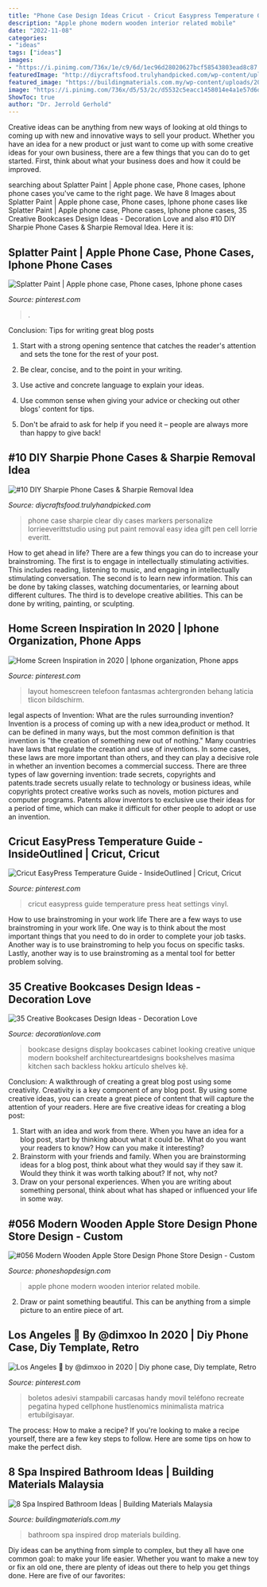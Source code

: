 ```yaml
---
title: "Phone Case Design Ideas Cricut - Cricut Easypress Temperature Guide"
description: "Apple phone modern wooden interior related mobile"
date: "2022-11-08"
categories:
- "ideas"
tags: ["ideas"]
images:
- "https://i.pinimg.com/736x/1e/c9/6d/1ec96d28020627bcf58543803ead8c87.jpg"
featuredImage: "http://diycraftsfood.trulyhandpicked.com/wp-content/uploads/2017/04/Clear-phone-case-.jpg"
featured_image: "https://buildingmaterials.com.my/wp-content/uploads/2015/12/Spa-bathroom-6.jpeg"
image: "https://i.pinimg.com/736x/d5/53/2c/d5532c5eacc1458014e4a1e57d6d1562.jpg"
ShowToc: true
author: "Dr. Jerrold Gerhold"
---
```



Creative ideas can be anything from new ways of looking at old things to coming up with new and innovative ways to sell your product. Whether you have an idea for a new product or just want to come up with some creative ideas for your own business, there are a few things that you can do to get started. First, think about what your business does and how it could be improved.

	

		
searching about Splatter Paint | Apple phone case, Phone cases, Iphone phone cases you've came to the right page. We have 8 Images about Splatter Paint | Apple phone case, Phone cases, Iphone phone cases like Splatter Paint | Apple phone case, Phone cases, Iphone phone cases, 35 Creative Bookcases Design Ideas - Decoration Love and also #10 DIY Sharpie Phone Cases &amp; Sharpie Removal Idea. Here it is:
		
    
## Splatter Paint | Apple Phone Case, Phone Cases, Iphone Phone Cases

<img loading=lazy src="https://i.pinimg.com/736x/1e/c9/6d/1ec96d28020627bcf58543803ead8c87.jpg" onerror="this.onerror=null;this.src='https://tse4.mm.bing.net/th?id=OIP.lofhjppQNcfvEuANdjJ-nAHaJx&amp;pid=15.1';" alt="Splatter Paint | Apple phone case, Phone cases, Iphone phone cases">

_Source: pinterest.com_

>. 

	

Conclusion: Tips for writing great blog posts
1. Start with a strong opening sentence that catches the reader's attention and sets the tone for the rest of your post.
2. Be clear, concise, and to the point in your writing.

3. Use active and concrete language to explain your ideas. 
4. Use common sense when giving your advice or checking out other blogs' content for tips. 
5. Don't be afraid to ask for help if you need it – people are always more than happy to give back!

    
## #10 DIY Sharpie Phone Cases &amp; Sharpie Removal Idea

<img loading=lazy src="http://diycraftsfood.trulyhandpicked.com/wp-content/uploads/2017/04/Clear-phone-case-.jpg" onerror="this.onerror=null;this.src='https://tse3.mm.bing.net/th?id=OIP.jBzo4xG4mCDtXaDqVDzgmAHaHa&amp;pid=15.1';" alt="#10 DIY Sharpie Phone Cases &amp; Sharpie Removal Idea">

_Source: diycraftsfood.trulyhandpicked.com_

>phone case sharpie clear diy cases markers personalize lorrieeverittstudio using put paint removal easy idea gift pen cell lorrie everitt. 

	

How to get ahead in life? There are a few things you can do to increase your brainstroming. The first is to engage in intellectually stimulating activities. This includes reading, listening to music, and engaging in intellectually stimulating conversation. The second is to learn new information. This can be done by taking classes, watching documentaries, or learning about different cultures. The third is to develope creative abilities. This can be done by writing, painting, or sculpting.

    
## Home Screen Inspiration In 2020 | Iphone Organization, Phone Apps

<img loading=lazy src="https://i.pinimg.com/736x/d5/53/2c/d5532c5eacc1458014e4a1e57d6d1562.jpg" onerror="this.onerror=null;this.src='https://tse4.mm.bing.net/th?id=OIP.7nMoR5vNbPRQhu5EfDEExwHaQB&amp;pid=15.1';" alt="Home Screen Inspiration in 2020 | Iphone organization, Phone apps">

_Source: pinterest.com_

>layout homescreen telefoon fantasmas achtergronden behang laticia tlicon bildschirm. 

	

legal aspects of Invention: What are the rules surrounding invention?
Invention is a process of coming up with a new idea,product or method. It can be defined in many ways, but the most common definition is that invention is "the creation of something new out of nothing." Many countries have laws that regulate the creation and use of inventions. In some cases, these laws are more important than others, and they can play a decisive role in whether an invention becomes a commercial success.
There are three types of law governing invention: trade secrets, copyrights and patents.trade secrets usually relate to technology or business ideas, while copyrights protect creative works such as novels, motion pictures and computer programs. Patents allow inventors to exclusive use their ideas for a period of time, which can make it difficult for other people to adopt or use an invention.

    
## Cricut EasyPress Temperature Guide - InsideOutlined | Cricut, Cricut

<img loading=lazy src="https://i.pinimg.com/736x/9c/ae/a9/9caea933d657ad766da5e79c3ad2ce97.jpg" onerror="this.onerror=null;this.src='https://tse4.mm.bing.net/th?id=OIP.y5gd2bERrqNcP7Zk7LrGKQHaLH&amp;pid=15.1';" alt="Cricut EasyPress Temperature Guide - InsideOutlined | Cricut, Cricut">

_Source: pinterest.com_

>cricut easypress guide temperature press heat settings vinyl. 

	

How to use brainstroming in your work life
There are a few ways to use brainstroming in your work life. One way is to think about the most important things that you need to do in order to complete your job tasks. Another way is to use brainstroming to help you focus on specific tasks. Lastly, another way is to use brainstroming as a mental tool for better problem solving.

    
## 35 Creative Bookcases Design Ideas - Decoration Love

<img loading=lazy src="http://www.decorationlove.com/wp-content/uploads/2017/01/Home-Office-Bookcase-Display.jpg" onerror="this.onerror=null;this.src='https://tse1.mm.bing.net/th?id=OIP.D55UnaDwRdiP-lVCxkxZvgHaLH&amp;pid=15.1';" alt="35 Creative Bookcases Design Ideas - Decoration Love">

_Source: decorationlove.com_

>bookcase designs display bookcases cabinet looking creative unique modern bookshelf architectureartdesigns bookshelves masima kitchen sach backless hokku artículo shelves kệ. 

	

Conclusion: A walkthrough of creating a great blog post using some creativity.
Creativity is a key component of any blog post. By using some creative ideas, you can create a great piece of content that will capture the attention of your readers. Here are five creative ideas for creating a blog post: 
1. Start with an idea and work from there. When you have an idea for a blog post, start by thinking about what it could be. What do you want your readers to know? How can you make it interesting? 
2. Brainstorm with your friends and family. When you are brainstorming ideas for a blog post, think about what they would say if they saw it. Would they think it was worth talking about? If not, why not? 
3. Draw on your personal experiences. When you are writing about something personal, think about what has shaped or influenced your life in some way.

    
## #056 Modern Wooden Apple Store Design Phone Store Design - Custom

<img loading=lazy src="http://phoneshopdesign.com/wp-content/uploads/2018/09/056-modern-wooden-apple-store-design-phone-store-design-3.jpg" onerror="this.onerror=null;this.src='https://tse2.mm.bing.net/th?id=OIP.wBTLnf8X83OR56hImtOQpgHaE8&amp;pid=15.1';" alt="#056 Modern Wooden Apple Store Design Phone Store Design - Custom">

_Source: phoneshopdesign.com_

>apple phone modern wooden interior related mobile. 

	

2. Draw or paint something beautiful. This can be anything from a simple picture to an entire piece of art.

    
## Los Angeles 🎫 By @dimxoo In 2020 | Diy Phone Case, Diy Template, Retro

<img loading=lazy src="https://i.pinimg.com/736x/67/ae/4c/67ae4c9dd1330f219a366c69aa4757d0.jpg" onerror="this.onerror=null;this.src='https://tse4.mm.bing.net/th?id=OIP.m7H__7_00kdkWsSrPPYO3gHaLr&amp;pid=15.1';" alt="Los Angeles 🎫 by @dimxoo in 2020 | Diy phone case, Diy template, Retro">

_Source: pinterest.com_

>boletos adesivi stampabili carcasas handy movil teléfono recreate pegatina hyped cellphone hustlenomics minimalista matrica ertubilgisayar. 

	

The process: How to make a recipe?
If you're looking to make a recipe yourself, there are a few key steps to follow. Here are some tips on how to make the perfect dish.

    
## 8 Spa Inspired Bathroom Ideas | Building Materials Malaysia

<img loading=lazy src="https://buildingmaterials.com.my/wp-content/uploads/2015/12/Spa-bathroom-6.jpeg" onerror="this.onerror=null;this.src='https://tse2.mm.bing.net/th?id=OIP.L9xmU2lxWFV7FowaxvLGEQHaFj&amp;pid=15.1';" alt="8 Spa Inspired Bathroom Ideas | Building Materials Malaysia">

_Source: buildingmaterials.com.my_

>bathroom spa inspired drop materials building. 

	

Diy ideas can be anything from simple to complex, but they all have one common goal: to make your life easier. Whether you want to make a new toy or fix an old one, there are plenty of ideas out there to help you get things done. Here are five of our favorites: 

